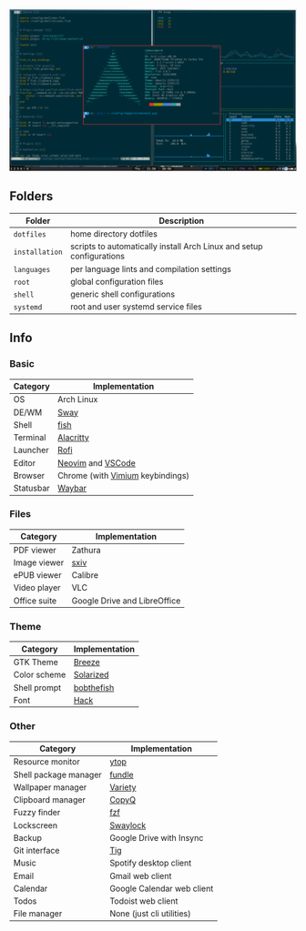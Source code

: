 <div align='center'>
	<a href='https://raw.githubusercontent.com/cjbassi/config/master/screenshot1.png'>
		<img src='./screenshot.png' />
	</a>
</div>

## Folders

Folder         | Description
---------------|---------------------------------------------------------------------
`dotfiles`     | home directory dotfiles
`installation` | scripts to automatically install Arch Linux and setup configurations
`languages`    | per language lints and compilation settings
`root`         | global configuration files
`shell`        | generic shell configurations
`systemd`      | root and user systemd service files

## Info

### Basic

Category  | Implementation
----------|---------------------------------------------------------------------------------------------
OS        | Arch Linux
DE/WM     | [Sway](https://github.com/swaywm/sway)
Shell     | [fish](https://github.com/fish-shell/fish-shell)
Terminal  | [Alacritty](https://github.com/jwilm/alacritty)
Launcher  | [Rofi](https://github.com/davatorium/rofi)
Editor    | [Neovim](https://github.com/neovim/neovim) and [VSCode](https://github.com/microsoft/vscode)
Browser   | Chrome (with [Vimium](https://github.com/philc/vimium) keybindings)
Statusbar | [Waybar](https://github.com/Alexays/Waybar)

### Files

Category     | Implementation
-------------|-----------------------------------------
PDF viewer   | Zathura
Image viewer | [sxiv](https://github.com/muennich/sxiv)
ePUB viewer  | Calibre
Video player | VLC
Office suite | Google Drive and LibreOffice

### Theme

Category     | Implementation
-------------|-------------------------------------------------------------
GTK Theme    | [Breeze](https://github.com/KDE/breeze-gtk)
Color scheme | [Solarized](https://github.com/KDE/breeze-gtk)
Shell prompt | [bobthefish](https://github.com/oh-my-fish/theme-bobthefish)
Font         | [Hack](https://github.com/source-foundry/Hack)

### Other

Category              | Implementation
----------------------|---------------------------------------------------
Resource monitor      | [ytop](https://github.com/cjbassi/ytop)
Shell package manager | [fundle](https://github.com/danhper/fundle)
Wallpaper manager     | [Variety](https://github.com/varietywalls/variety)
Clipboard manager     | [CopyQ](https://github.com/hluk/CopyQ)
Fuzzy finder          | [fzf](https://github.com/junegunn/fzf)
Lockscreen            | [Swaylock](https://github.com/swaywm/swaylock)
Backup                | Google Drive with Insync
Git interface         | [Tig](https://github.com/jonas/tig)
Music                 | Spotify desktop client
Email                 | Gmail web client
Calendar              | Google Calendar web client
Todos                 | Todoist web client
File manager          | None (just cli utilities)
